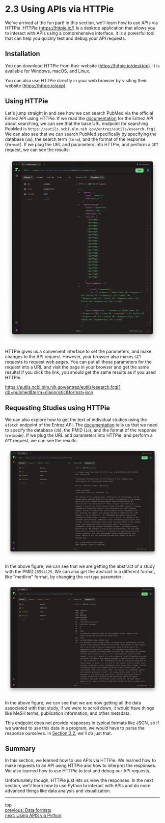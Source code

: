 # 2.3 Using APIs via HTTPie

We've arrived at the fun part! In this section, we'll learn how to use APIs via HTTPie. HTTPie (https://httpie.io/) is a desktop application that allows you to interact with APIs using a comprehensive interface. It is a powerful tool that can help you quickly test and debug your API requests.

## Installation

You can download HTTPie from their website (https://httpie.io/desktop). It is available for Windows, macOS, and Linux.

You can also use HTTPie directly in your web browser by visiting their website (https://httpie.io/app).

## Using HTTPie

Let's jump straight in and see how we can search PubMed via the official Entrez API using HTTPie. If we read the [documentation](https://www.ncbi.nlm.nih.gov/books/NBK25499/#chapter4.ESearch) for the Entrez API about searching, we can see that the base URL endpoint for searching PubMed is `https://eutils.ncbi.nlm.nih.gov/entrez/eutils/esearch.fcgi`. We can also see that we can search PubMed specifically by specifying the database (`db`), the search term (`term`), and the format of the response (`format`). If we plug the URL and parameters into HTTPie, and perform a `GET` request, we can see the results:

![Basic search demo using Entrez API](figures/2-1-httpie-pubmed-simple-search.png)

HTTPie gives us a convenient interface to set the parameters, and make changes to the API request. However, your browser also makes `GET` requests to request web pages. You can put all these parameters for the request into a URL and visit the page in your browser and get the same results! If you click the link, you should get the same results as if you used HTTPie.

https://eutils.ncbi.nlm.nih.gov/entrez/eutils/esearch.fcgi?db=pubmed&term=diagnostic&format=json

## Requesting Studies using HTTPie

We can also explore how to get the text of individual studies using the `efetch` endpoint of the Entrez API. The [documentation](https://www.ncbi.nlm.nih.gov/books/NBK25499/#chapter4.EFetch) tells us that we need to specify the database (`db`), the PMID (`id`), and the format of the response (`retmode`). If we plug the URL and parameters into HTTPie, and perform a `GET` request, we can see the results: 

![Getting the abstract text for a study using the efetch endpoint](figures/2-1-httpie-efetch-1.png)

In the above figure, we can see that we are getting the abstract of a study with the PMID `25594129`. We can also get the abstract in a different format, like "medline" format, by changing the `rettype` parameter:

![Getting the abstract in "medline format" for a study using the efetch endpoint](figures/2-1-httpie-efetch-2.png)

In the above figure, we can see that we are now getting all the data associated with that study, if we were to scroll down, it would have things like MeSH terms, publication information, and other metadata.

This endpoint does not provide responses in typical formats like JSON, so if we wanted to use this data in a program, we would have to parse the response ourselves. In [Section 3.2](../3-use-cases/3-2-searching-clinicaltrials-gov.ipynb), we'll do just that.

## Summary

In this section, we learned how to use APIs via HTTPie. We learned how to make requests to an API using HTTPie and how to interpret the responses. We also learned how to use HTTPie to test and debug our API requests.

Unfortunately though, HTTPie just lets us view the responses. In the next section, we'll learn how to use Python to interact with APIs and do more advanced things like data analysis and visualization.

---
[top](../README.md#table-of-contents)<br/>
[previous: Data formats](2-1-data-formats.md)<br/>
[next: Using APIS via Python](2-4-using-apis-via-python.ipynb)<br/>
